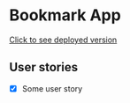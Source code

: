 # Bookmark App

[Click to see deployed version](https://whoever.github.io/repo-name)

## User stories

- [x] Some user story
